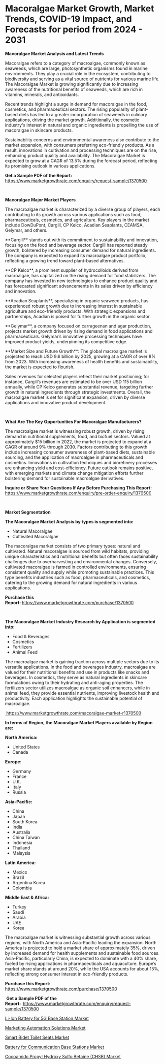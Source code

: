 <p><h1>Macoralgae Market Growth, Market Trends, COVID-19 Impact, and Forecasts for period from 2024 - 2031</h1></p><p><strong>Macoralgae Market Analysis and Latest Trends</strong></p>
<p><p>Macoralgae refers to a category of macroalgae, commonly known as seaweeds, which are large, photosynthetic organisms found in marine environments. They play a crucial role in the ecosystem, contributing to biodiversity and serving as a vital source of nutrients for various marine life. The Macoralgae Market is growing significantly due to increasing awareness of the nutritional benefits of seaweeds, which are rich in vitamins, minerals, and antioxidants. </p><p>Recent trends highlight a surge in demand for macoralgae in the food, cosmetics, and pharmaceutical sectors. The rising popularity of plant-based diets has led to a greater incorporation of seaweeds in culinary applications, driving the market growth. Additionally, the cosmetic industry's interest in natural and organic ingredients is propelling the use of macoralgae in skincare products. </p><p>Sustainability concerns and environmental awareness also contribute to the market expansion, with consumers preferring eco-friendly products. As a result, innovations in cultivation and processing techniques are on the rise, enhancing product quality and availability. The Macoralgae Market is expected to grow at a CAGR of 13.5% during the forecast period, reflecting its promising outlook in various applications.</p></p>
<p><strong>Get a Sample PDF of the Report:&nbsp;</strong> <a href="https://www.marketgrowthrate.com/enquiry/request-sample/1370500">https://www.marketgrowthrate.com/enquiry/request-sample/1370500</a></p>
<p>&nbsp;</p>
<p><strong>Macoralgae Major Market Players</strong></p>
<p><p>The macroalgae market is characterized by a diverse group of players, each contributing to its growth across various applications such as food, pharmaceuticals, cosmetics, and agriculture. Key players in the market include DowDuPont, Cargill, CP Kelco, Acadian Seaplants, CEAMSA, Gelymar, and others.</p><p>**Cargill** stands out with its commitment to sustainability and innovation, focusing on the food and beverage sector. Cargill has reported steady growth, bolstered by increasing consumer demand for natural ingredients. The company is expected to expand its macroalgae product portfolio, reflecting a growing trend toward plant-based alternatives.</p><p>**CP Kelco**, a prominent supplier of hydrocolloids derived from macroalgae, has capitalized on the rising demand for food stabilizers. The company has invested in new technologies to enhance product quality and has forecasted significant advancements in its sales driven by efficiency and innovation.</p><p>**Acadian Seaplants**, specializing in organic seaweed products, has experienced robust growth due to increasing interest in sustainable agriculture and eco-friendly products. With strategic expansions and partnerships, Acadian is poised for further growth in the organic sector.</p><p>**Gelymar**, a company focused on carrageenan and agar production, projects market growth driven by rising demand in food applications and pharmaceuticals. Gelymar’s innovative processing techniques have improved product yields, underpinning its competitive edge.</p><p>**Market Size and Future Growth**: The global macroalgae market is projected to reach USD 9.6 billion by 2025, growing at a CAGR of over 8% from 2023. With increasing awareness of health benefits and sustainability, the market is expected to flourish.</p><p>Sales revenues for selected players reflect their market positioning; for instance, Cargill’s revenues are estimated to be over USD 115 billion annually, while CP Kelco generates substantial revenue, targeting further growth in natural ingredients through strategic investments. Overall, the macroalgae market is set for significant expansion, driven by diverse applications and innovative product development.</p></p>
<p>&nbsp;</p>
<p><strong>What Are The Key Opportunities For Macoralgae Manufacturers?</strong></p>
<p><p>The macroalgae market is witnessing robust growth, driven by rising demand in nutritional supplements, food, and biofuel sectors. Valued at approximately $15 billion in 2022, the market is projected to expand at a CAGR of around 9% through 2030. Factors contributing to this growth include increasing consumer awareness of plant-based diets, sustainable sourcing, and the application of macroalgae in pharmaceuticals and cosmetics. Innovations in cultivation techniques and biorefinery processes are enhancing yield and cost-efficiency. Future outlook remains positive, with emerging markets and climate change mitigation efforts further bolstering demand for sustainable macroalgae derivatives.</p></p>
<p><strong>Inquire or Share Your Questions If Any Before Purchasing This Report:</strong> <a href="https://www.marketgrowthrate.com/enquiry/pre-order-enquiry/1370500">https://www.marketgrowthrate.com/enquiry/pre-order-enquiry/1370500</a></p>
<p>&nbsp;</p>
<p><strong>Market Segmentation</strong></p>
<p><strong>The Macoralgae Market Analysis by types is segmented into:</strong></p>
<p><ul><li>Natural Macoralgae</li><li>Cultivated Macoralgae</li></ul></p>
<p><p>The macoralgae market consists of two primary types: natural and cultivated. Natural macoralgae is sourced from wild habitats, providing unique characteristics and nutritional benefits but often faces sustainability challenges due to overharvesting and environmental changes. Conversely, cultivated macoralgae is farmed in controlled environments, ensuring consistent quality and supply while promoting sustainable practices. This type benefits industries such as food, pharmaceuticals, and cosmetics, catering to the growing demand for natural ingredients in various applications.</p></p>
<p><strong>Purchase this Report:&nbsp;</strong><a href="https://www.marketgrowthrate.com/purchase/1370500">https://www.marketgrowthrate.com/purchase/1370500</a></p>
<p>&nbsp;</p>
<p><strong>The Macoralgae Market Industry Research by Application is segmented into:</strong></p>
<p><ul><li>Food & Beverages</li><li>Cosmetics</li><li>Fertilizers</li><li>Animal Feed</li></ul></p>
<p><p>The macroalgae market is gaining traction across multiple sectors due to its versatile applications. In the food and beverages industry, macroalgae are valued for their nutritional benefits and use in products like snacks and beverages. In cosmetics, they serve as natural ingredients in skincare formulations owing to their hydrating and anti-aging properties. The fertilizers sector utilizes macroalgae as organic soil enhancers, while in animal feed, they provide essential nutrients, improving livestock health and productivity. Each application highlights the sustainable potential of macroalgae.</p></p>
<p><a href="https://www.marketgrowthrate.com/macoralgae-market-r1370500">&nbsp;https://www.marketgrowthrate.com/macoralgae-market-r1370500</a></p>
<p><strong>In terms of Region, the Macoralgae Market Players available by Region are:</strong></p>
<p>
    <p> <strong> North America: </strong>
        <ul>
            <li>United States</li>
            <li>Canada</li>
        </ul>
        </p> 
    <p> <strong> Europe: </strong>
        <ul>
            <li>Germany</li>
            <li>France</li>
            <li>U.K.</li>
            <li>Italy</li>
            <li>Russia</li>
        </ul>
        </p> 
    <p> <strong> Asia-Pacific: </strong>
        <ul>
            <li>China</li>
            <li>Japan</li>
            <li>South Korea</li>
            <li>India</li>
            <li>Australia</li>
            <li>China Taiwan</li>
            <li>Indonesia</li>
            <li>Thailand</li>
            <li>Malaysia</li>
        </ul>
        </p> 
    <p> <strong> Latin America: </strong>
        <ul>
            <li>Mexico</li>
            <li>Brazil</li>
            <li>Argentina Korea</li>
            <li>Colombia</li>
        </ul>
        </p> 
    <p> <strong> Middle East & Africa: </strong>
        <ul>
            <li>Turkey</li>
            <li>Saudi</li>
            <li>Arabia</li>
            <li>UAE</li>
            <li>Korea</li>
        </ul>
    </p>
    </p>
<p><p>The macroalgae market is witnessing substantial growth across various regions, with North America and Asia-Pacific leading the expansion. North America is projected to hold a market share of approximately 35%, driven by increased demand for health supplements and sustainable food sources. Asia-Pacific, particularly China, is expected to dominate with a 40% share, fueled by rising applications in pharmaceuticals and aquaculture. Europe’s market share stands at around 20%, while the USA accounts for about 15%, reflecting strong consumer interest in eco-friendly products.</p></p>
<p><strong>Purchase this Report: </strong><a href="https://www.marketgrowthrate.com/purchase/1370500">https://www.marketgrowthrate.com/purchase/1370500</a></p>
<p>&nbsp;<strong>Get a Sample PDF of the Report:&nbsp;&nbsp;</strong><a href="https://www.marketgrowthrate.com/enquiry/request-sample/1370500">https://www.marketgrowthrate.com/enquiry/request-sample/1370500</a></p>
<p><strong></strong></p>
<p><p><a href="https://issuu.com/reportprime-2/docs/li-ion-battery-for-5g-base-station-_3681c4d12ee474">Li-Ion Battery for 5G Base Station Market</a></p><p><a href="https://www.linkedin.com/pulse/marketing-automation-solutions-market-industry-landscape-growth-0vtgf">Marketing Automation Solutions Market</a></p><p><a href="https://medium.com/@jimahmed05_5232/market-dynamics-and-future-trends-in-the-global-smart-bidet-toilet-seats-market-sector-forecasted-e44521f40612?postPublishedType=repub">Smart Bidet Toilet Seats Market</a></p><p><a href="https://issuu.com/reportprime-2/docs/battery-for-communication-base-stat_b4558161de6a31">Battery for Communication Base Stations Market</a></p><p><a href="https://medium.com/@jimahmed05_5232/global-cocoamido-propyl-hydroxy-sulfo-betaine-chsb-market-sector-2024-2031-market-metrics-and-9115fa71d953?postPublishedType=repub">Cocoamido Propyl Hydroxy Sulfo Betaine (CHSB) Market</a></p></p>